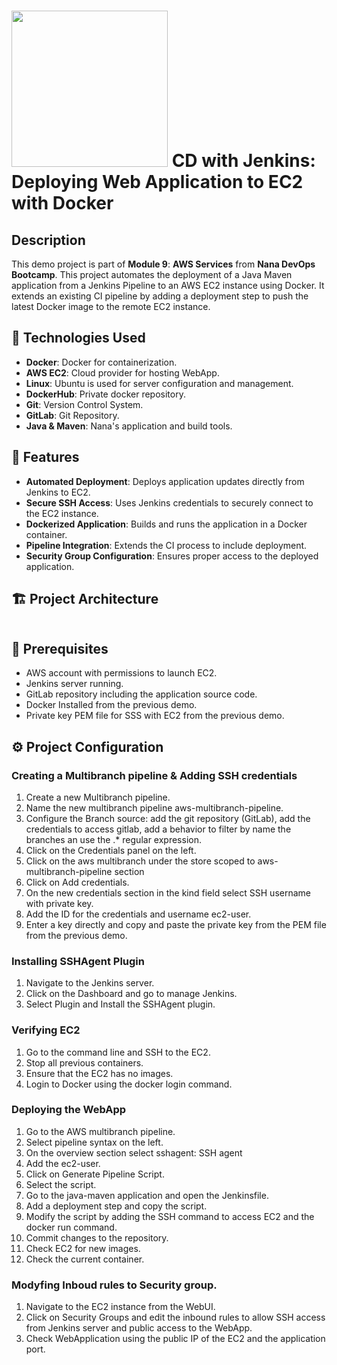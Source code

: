 # <img src="https://github.com/user-attachments/assets/56192d5e-c2a7-4584-8b58-d6c8951e2ae4" width="250" /> CD with Jenkins: Deploying Web Application to EC2 with Docker

## Description

This demo project is part of **Module 9**: **AWS Services** from **Nana DevOps Bootcamp**. This project automates the deployment of a Java Maven application from a Jenkins Pipeline to an AWS EC2 instance using Docker. It extends an existing CI pipeline by adding a deployment step to push the latest Docker image to the remote EC2 instance. <br />


## 🚀 Technologies Used

- **Docker**: Docker for containerization.
- **AWS EC2**: Cloud provider for hosting WebApp.
- **Linux**: Ubuntu is used for server configuration and management.
- **DockerHub**: Private docker repository.
- **Git**: Version Control System.
- **GitLab**: Git Repository.
- **Java & Maven**: Nana's application and build tools.
  

## 🎯 Features

- **Automated Deployment**: Deploys application updates directly from Jenkins to EC2.
- **Secure SSH Access**: Uses Jenkins credentials to securely connect to the EC2 instance.
- **Dockerized Application**: Builds and runs the application in a Docker container.
- **Pipeline Integration**: Extends the CI process to include deployment.
- **Security Group Configuration**: Ensures proper access to the deployed application.


## 🏗 Project Architecture

<img src=""/>

## 📝  Prerequisites
- AWS account with permissions to launch EC2.
- Jenkins server running.
- GitLab repository including the application source code.
- Docker Installed from the previous demo.
- Private key PEM file for SSS with EC2 from the previous demo.

## ⚙️ Project Configuration

### Creating a Multibranch pipeline & Adding SSH credentials
1. Create a new Multibranch pipeline.
2. Name the new multibranch pipeline aws-multibranch-pipeline.
3. Configure the Branch source: add the git repository (GitLab), add the credentials to access gitlab, add a behavior to filter by name the branches an use the .* regular expression.
4. Click on the Credentials panel on the left.
5. Click on the aws multibranch under the store scoped to aws-multibranch-pipeline section
6. Click on Add credentials.
7. On the new credentials section in the kind field select SSH username with private key.
8. Add the ID for the credentials and username ec2-user.
9. Enter a key directly and copy and paste the private key from the PEM file from the previous demo.

### Installing SSHAgent Plugin
1. Navigate to the Jenkins server.
2. Click on the Dashboard and go to manage Jenkins.
3. Select Plugin and Install the SSHAgent plugin.

### Verifying EC2
1. Go to the command line and SSH to the EC2.
2. Stop all previous containers.
3. Ensure that the EC2 has no images.
4. Login to Docker using the docker login command.
   
### Deploying the WebApp
1. Go to the AWS multibranch pipeline.
2. Select pipeline syntax on the left.
3. On the overview section select sshagent: SSH agent
4. Add the ec2-user.
5. Click on Generate Pipeline Script.
6. Select the script.
7. Go to the java-maven application and open the Jenkinsfile.
8. Add a deployment step and copy the script.
9. Modify the script by adding the SSH command to access EC2 and the docker run command.
10. Commit changes to the repository.
11. Check EC2 for new images.
12. Check the current container.

### Modyfing Inboud rules to Security group.
1. Navigate to the EC2 instance from the WebUI.
2. Click on Security Groups and edit the inbound rules to allow SSH access from Jenkins server and public access to the WebApp.
3. Check WebApplication using the public IP of the EC2 and the application port.
    

